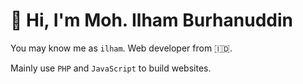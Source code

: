# 👋 Hi, I'm Moh. Ilham Burhanuddin

You may know me as `ilham`. Web developer from 🇮🇩.

Mainly use `PHP` and `JavaScript` to build websites.


<!--
<p><img src="https://github-readme-stats.vercel.app/api?username=ilham76c&show_icons=true&theme=nightowl&locale=en" alt="ilham76c" /></p>

<p><img align="left" src="https://github-readme-stats.vercel.app/api/top-langs?username=ilham76c&show_icons=true&locale=en&layout=compact&theme=nightowl" alt="ilham76c" /></p>
-->

<!-- <p><a href="https://github.com/ryo-ma/github-profile-trophy"><img src="https://github-profile-trophy.vercel.app/?username=ilham76c&row=2&column=4&margin-w=15&margin-h=15&theme=dracula&no-bg=true&no-frame=true" alt="ilham76c" /></a></p> -->

<!-- <p><img align="center" src="https://github-readme-streak-stats.herokuapp.com/?user=ilham76c&" alt="ilham76c" /></p> -->
